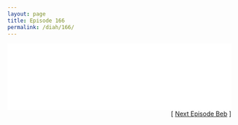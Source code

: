 ```yaml
---
layout: page
title: Episode 166
permalink: /diah/166/
---
```


<iframe allowfullscreen="true" frameborder="0" style="width:100%;" marginheight="0" marginwidth="0" mozallowfullscreen="true" scrolling="NO" src="//gdriveplayer.us/embed2.php?link=U5Py5OHU2NXYG%252FKyh5FLxATRiXzYiiyPTAxnDAixXSoB48fcNNAPqY48Xj%252Bo%252FOziN9F2%252BtcdvphTCyY0juNdU%252FvPF5rGIDHDdGjel4mGezoF5R4yiAm4e7FWwmUCg%252FXyVydDLe6CahGA8OG5GqEaRACSsw1aatmi6VOPYJKusIbzNsu%252FOeHq5oviVwXGyni70mQJrwXfV8iKoCb6vEP4mY&amp;no_adult=yes" webkitallowfullscreen="true"></iframe>

<div align="right">[ <a href="/diah/167/">Next Episode Beb</a> ]</div>

